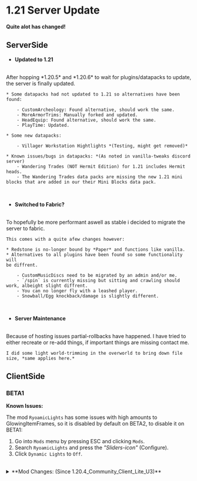 <p hidden>
Title: 1.21 Server Update
Author: TheAxolot77
AuthorImg: /assets/logo_theaxo77.png
AuthorTitle: Owner
Banner: /assets/articles/banners/mc_server_1.21.png
</p>

# 1.21 Server Update

**Quite alot has changed!**

## ServerSide

- **Updated to 1.21**
<br>
    After hopping *1.20.5* and *1.20.6* to wait for plugins/datapacks to update,
    the server is finally updated.

    * Some datapacks had not updated to 1.21 so alternatives have been found:

        - CustomArcheology: Found alternative, should work the same.
        - MoreArmorTrims: Manually forked and updated.
        - HeadEquip: Found alternative, should work the same.
        - PlayTime: Updated.
    
    * Some new datapacks:

        - Villager Workstation Hightlights *(Testing, might get removed)*

    * Known issues/bugs in datapacks: *(As noted in vanilla-tweaks discord server)
        - Wandering Trades (NOT Hermit Edition) for 1.21 includes Hermit heads.
        - The Wandering Trades data packs are missing the new 1.21 mini blocks that are added in our their Mini Blocks data pack.

<br>

- **Switched to Fabric?**
<br>
    To hopefully be more performant aswell as stable i decided to migrate the server to fabric.
    
    This comes with a quite afew changes however:
    
    * Redstone is no-longer bound by *Paper* and functions like vanilla.
    * Alternatives to all plugins have been found so some functionality will
    be diffrent.
        
        - CustomMusicDiscs need to be migrated by an admin and/or me.
        - `/spin` is currently missing but sitting and crawling should work, albeight slight diffrent.
        - You can no longer fly with a leashed player.
        - Snowball/Egg knockback/damage is slightly different.

<br>

- **Server Maintenance**
<br>
    Because of hosting issues partial-rollbacks have happened.
    I have tried to either recreate or re-add things, if important things are missing contact me.

    I did some light world-trimming in the overworld to bring down file size, *same applies here.*


## ClientSide

### BETA1

**Known Issues:**

The mod `RyoamicLights` has some issues with high amounts to GlowingItemFrames,
so it is disabled by default on BETA2, to disable it on BETA1:
1. Go into `Mods` menu by pressing ESC and clicking `Mods`.
2. Search `RyoamicLights` and press the *"Sliders-icon"* (Configure).
3. Click `Dynamic Lights` to `Off`.

<br>

<details>
    <summary>**Mod Changes: (Since 1.20.4_Community_Client_Lite_U3)**</summary>
    <br>

    - <span style="color:red;font-weight:bold;">Missing Mods</span>:
        * `Appleskin`
        * `BetterMountHUD`
        * `CitResewn`
        * `FerriteCore`
        * `Krypton`
        * `main-menu-credits`
        * `map-compass`
        * `MoreCulling`

    - <span style="color:green;font-weight:bold;">New Mods</span>:
        * `Continuity`
        * `Indium` *(Fixes Continuity)*
        * `MapTooltip`
        * `NoTelemetry`

    - <span style="color:blue;font-weight:bold;">Alternatives</span>:
        * `beenfo` -> `Beehive Tooltip`
        * `lambdynamiclights` -> `RyoamicLights`
        * `midnightcontrols` -> `Controlify`

    - <span style="color:orange;font-weight:bold;">Skipped</span>:
        * `map-in-slot`
        * `memoryleakfix`
        * `ModDetectionPreventer`
        * `suggestion-tweaker`
        * `threadtweak`
</details>